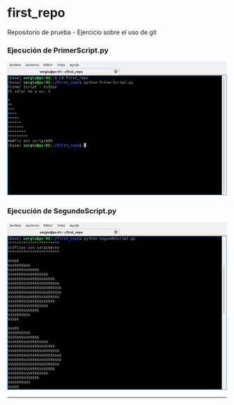 # first_repo
Repositorio de prueba - Ejercicio sobre el uso de git

### Ejecución de PrimerScript.py

![Script 1](img/sc1.png)

### Ejecución de SegundoScript.py

![Script 2](img/sc2.png)

*****************************************************
